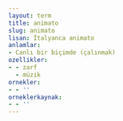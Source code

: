 ```yaml
---
layout: term
title: animato
slug: animato
lisan: İtalyanca animato
anlamlar:
- Canlı bir biçimde (çalınmak)
ozellikler:
- - zarf
  - müzik
ornekler:
- - ''
orneklerkaynak:
- - ''
---
```


